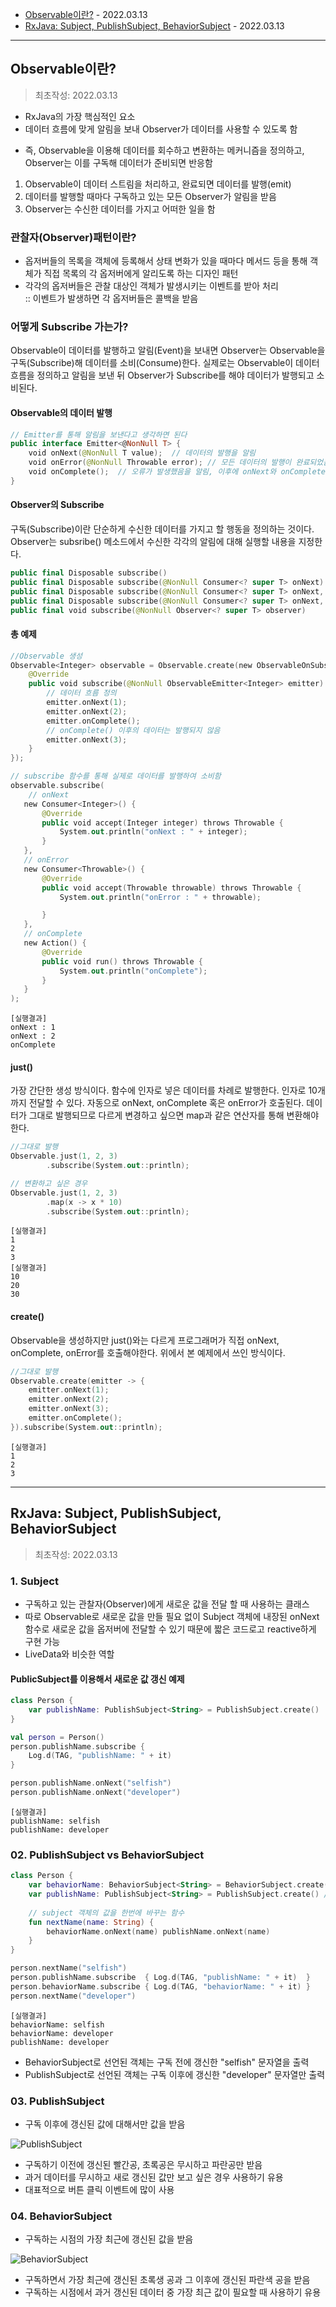 * [Observable이란?](#observable이란) - 2022.03.13
* [RxJava: Subject, PublishSubject, BehaviorSubject](#rxjava-subject-publishsubject-behaviorsubject) - 2022.03.13

* * *

## Observable이란?
> 최초작성: 2022.03.13
* RxJava의 가장 핵심적인 요소
* 데이터 흐름에 맞게 알림을 보내 Observer가 데이터를 사용할 수 있도록 함
- 즉, Observable을 이용해 데이터를 회수하고 변환하는 메커니즘을 정의하고, Observer는 이를 구독해 데이터가 준비되면 반응함

1. Observable이 데이터 스트림을 처리하고, 완료되면 데이터를 발행(emit)
2. 데이터를 발행할 때마다 구독하고 있는 모든 Observer가 알림을 받음
3. Observer는 수신한 데이터를 가지고 어떠한 일을 함

### **관찰자(Observer)패턴이란?**
* 옵저버들의 목록을 객체에 등록해서 상태 변화가 있을 때마다 메서드 등을 통해 객체가 직접 목록의 각 옵저버에게 알리도록 하는 디자인 패턴
* 각각의 옵저버들은 관찰 대상인 객체가 발생시키는 이벤트를 받아 처리
<br>:: 이벤트가 발생하면 각 옵저버들은 콜백을 받음

### **어떻게 Subscribe 가는가?**
Observable이 데이터를 발행하고 알림(Event)을 보내면 Observer는 Observable을 구독(Subscribe)해 데이터를 소비(Consume)한다. 실제로는 Observable이 데이터 흐름을 정의하고 알림을 보낸 뒤 Observer가 Subscribe를 해야 데이터가 발행되고 소비된다.

#### **Observable의 데이터 발행**
```kt
// Emitter를 통해 알림을 보낸다고 생각하면 된다
public interface Emitter<@NonNull T> {
    void onNext(@NonNull T value);  // 데이터의 발행을 알림
    void onError(@NonNull Throwable error); // 모든 데이터의 발행이 완료되었음을 알림, 딱 한 번만 발생하며 이후에 onNext가 발생하면 안됨
    void onComplete();  // 오류가 발생했음을 알림, 이후에 onNext와 onComplete가 발생하지 않음
}
```
#### **Observer의 Subscribe**
구독(Subscribe)이란 단순하게 수신한 데이터를 가지고 할 행동을 정의하는 것이다. Observer는 subsribe() 메소드에서 수신한 각각의 알림에 대해 실행할 내용을 지정한다.
```kt
public final Disposable subscribe()
public final Disposable subscribe(@NonNull Consumer<? super T> onNext)
public final Disposable subscribe(@NonNull Consumer<? super T> onNext, @NonNull Consumer<? super Throwable> onError)
public final Disposable subscribe(@NonNull Consumer<? super T> onNext, @NonNull Consumer<? super Throwable> onError, @NonNull Action onComplete)
public final void subscribe(@NonNull Observer<? super T> observer)
```
#### **총 예제**
```kt
//Observable 생성
Observable<Integer> observable = Observable.create(new ObservableOnSubscribe<Integer>() {
    @Override
    public void subscribe(@NonNull ObservableEmitter<Integer> emitter) throws Throwable {
        // 데이터 흐름 정의
        emitter.onNext(1);
        emitter.onNext(2);
        emitter.onComplete();
        // onComplete() 이후의 데이터는 발행되지 않음
        emitter.onNext(3);
    }
});

// subscribe 함수를 통해 실제로 데이터를 발행하여 소비함
observable.subscribe(
    // onNext
   new Consumer<Integer>() {
       @Override
       public void accept(Integer integer) throws Throwable {
           System.out.println("onNext : " + integer);
       }
   },
   // onError
   new Consumer<Throwable>() {
       @Override
       public void accept(Throwable throwable) throws Throwable {
           System.out.println("onError : " + throwable);

       }
   },
   // onComplete
   new Action() {
       @Override
       public void run() throws Throwable {
           System.out.println("onComplete");
       }
   }
);
```
```
[실행결과]
onNext : 1
onNext : 2
onComplete
```
#### **just()**
가장 간단한 생성 방식이다. 함수에 인자로 넣은 데이터를 차례로 발행한다. 인자로 10개까지 전달할 수 있다. 자동으로 onNext, onComplete 혹은 onError가 호출된다. 데이터가 그대로 발행되므로 다르게 변경하고 싶으면 map과 같은 연산자를 통해 변환해야한다.
```kt
//그대로 발행
Observable.just(1, 2, 3)
        .subscribe(System.out::println);

// 변환하고 싶은 경우
Observable.just(1, 2, 3)
        .map(x -> x * 10)
        .subscribe(System.out::println);
```
```
[실행결과]
1
2
3
[실행결과]
10
20
30
```
#### **create()**
Observable을 생성하지만 just()와는 다르게 프로그래머가 직접 onNext, onComplete, onError를 호출해야한다. 위에서 본 예제에서 쓰인 방식이다.
```kt
//그대로 발행
Observable.create(emitter -> {
    emitter.onNext(1);
    emitter.onNext(2);
    emitter.onNext(3);
    emitter.onComplete();
}).subscribe(System.out::println);
```
```
[실행결과]
1
2
3
```

* * *

## RxJava: Subject, PublishSubject, BehaviorSubject
> 최초작성: 2022.03.13
### **1. Subject**
* 구독하고 있는 관찰자(Observer)에게 새로운 값을 전달 할 때 사용하는 클래스
* 따로 Observable로 새로운 값을 만들 필요 없이 Subject 객체에 내장된 onNext 함수로 새로운 값을 옵저버에 전달할 수 있기 때문에 짧은 코드로고 reactive하게 구현 가능
* LiveData와 비슷한 역할

#### **PublicSubject를 이용해서 새로운 값 갱신 예제**
```kt
class Person {
    var publishName: PublishSubject<String> = PublishSubject.create()
}

val person = Person()
person.publishName.subscribe {
    Log.d(TAG, "publishName: " + it)
}

person.publishName.onNext("selfish")
person.publishName.onNext("developer")
```
```
[실행결과]
publishName: selfish
publishName: developer
```

### 02. PublishSubject vs BehaviorSubject
```kt
class Person {
    var behaviorName: BehaviorSubject<String> = BehaviorSubject.create() // BehaviorSubject 객체 선언
    var publishName: PublishSubject<String> = PublishSubject.create() // PublishSubject 객체 선언
    
    // subject 객체의 값을 한번에 바꾸는 함수
    fun nextName(name: String) {
        behaviorName.onNext(name) publishName.onNext(name)
    }
}

person.nextName("selfish")
person.publishName.subscribe  { Log.d(TAG, "publishName: " + it)  }
person.behaviorName.subscribe { Log.d(TAG, "behaviorName: " + it) }
person.nextName("developer")
```
```
[실행결과]
behaviorName: selfish
behaviorName: developer
publishName: developer
```
* BehaviorSubject로 선언된 객체는 구독 전에 갱신한 "selfish" 문자열을 출력
* PublishSubject로 선언된 객체는 구독 이후에 갱신한 "developer" 문자열만 출력

### 03. PublishSubject
* 구독 이후에 갱신된 값에 대해서만 값을 받음

![PublishSubject](./image/PublishSubject.png)
* 구독하기 이전에 갱신된 빨간공, 초록공은 무시하고 파란공만 받음
* 과거 데이터를 무시하고 새로 갱신된 값만 보고 싶은 경우 사용하기 유용
* 대표적으로 버튼 클릭 이벤트에 많이 사용

### 04. BehaviorSubject
* 구독하는 시점의 가장 최근에 갱신된 값을 받음

![BehaviorSubject](./image/BehaviorSubject.png)
* 구독하면서 가장 최근에 갱신된 초록생 공과 그 이후에 갱신된 파란색 공을 받음
* 구독하는 시점에서 과거 갱신된 데이터 중 가장 최근 값이 필요할 때 사용하기 유용
